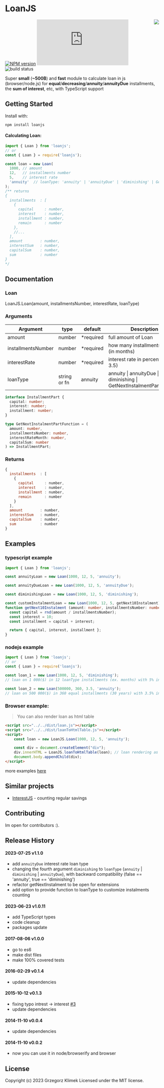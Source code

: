 # LoanJS

[<img src="http://npm.packagequality.com/badge/loanjs.png" align="right"/>](http://packagequality.com/#?package=loanjs)
[![NPM version](https://badge.fury.io/js/loanjs.svg)](http://badge.fury.io/js/loanjs)
![core gzip size](http://img.badgesize.io/https://unpkg.com/loanjs@1.0.1/dist/loan.min.js?compression=gzip&label=core%20gzip%20size)
![build status](https://github.com/kfiku/LoanJS/actions/workflows/node.js.yml/badge.svg)


Super **small** (**~500B**) and **fast** module to calculate loan in js (browser/node.js) for **equal**/**decreasing**/**annuity**/**annuityDue** installments, the **sum of interest**, etc, with TypeScript support

## Getting Started

Install with:

```
npm install loanjs
```

#### Calculating Loan:
```js
import { Loan } from 'loanjs';
// or
const { Loan } = require('loanjs');

const loan = new Loan(
  1000, // amount
  12,   // installments number
  5,    // interest rate
  'annuity'  // loanType: 'annuity' | 'annuityDue' | 'diminishing' | GetNextInstalmentPartFunction
);
/** returns
{
  installments  : [
    {
      capital     : number,
      interest    : number,
      installment : number,
      remain      : number
    },
    //...
  ],
  amount        : number,
  interestSum   : number,
  capitalSum    : number,
  sum           : number
}
*/
```

## Documentation

### Loan
LoanJS.Loan(amount, installmentsNumber, interestRate, loanType)

### Arguments
| Argument           | type           | default   | Description
| ------------------ | -------------- | --------- | ------------------
| amount             | number         | *required | full amount of Loan
| installmentsNumber | number         | *required | how many installments will be (in months)
| interestRate       | number         | *required | interest rate in percent (ex. 3.5)
| loanType           | string or fn   | annuity | annuity \| annuityDue \| diminishing \| GetNextInstalmentPartFunction

```ts
interface InstallmentPart {
  capital: number;
  interest: number;
  installment: number;
}

type GetNextInstalmentPartFunction = (
  amount: number,
  installmentsNumber: number,
  interestRateMonth: number,
  capitalSum: number
) => InstallmentPart;
```

### Returns
```js
{
  installments  : [
    {
      capital     : number,
      interest    : number,
      installment : number,
      remain      : number
    }
  ],
  amount        : number,
  interestSum   : number,
  capitalSum    : number,
  sum           : number
}
```

## Examples

### typescript example

```ts
import { Loan } from 'loanjs';

const annuityLoan = new Loan(1000, 12, 5, 'annuity');

const annuityDueLoan = new Loan(1000, 12, 5, 'annuityDue');

const diminishingLoan = new Loan(1000, 12, 5, 'diminishing');

const customInstalmentLoan = new Loan(1000, 12, 5, getNext10Instalment);
function getNext10Instalment (amount: number, installmentsNumber: number, capitalSum: number, interestRateMonth: number) {
  const capital = rnd(amount / installmentsNumber);
  const interest = 10;
  const installment = capital + interest;

  return { capital, interest, installment };
}
```

### nodejs example

```js
import { Loan } from 'loanjs';
// or
const { Loan } = require('loanjs');

const loan_1 = new Loan(1000, 12, 5, 'diminishing');
// loan on 1 000($) in 12 loanType installments (ex. months) with 5% interest rate

const loan_2 = new Loan(500000, 360, 3.5, 'annuity');
// loan on 500 000($) in 360 equal installments (30 years) with 3.5% interest rate
```

### Browser example:
> You can also render loan as html table

```html
<script src="../../dist/loan.js"></script>
<script src="../../dist/loanToHtmlTable.js"></script>
<script>
    const loan = new LoanJS.Loan(1000, 12, 5, 'annuity');

    const div = document.createElement("div");
    div.innerHTML = LoanJS.loanToHtmlTable(loan); // loan rendering as html table string
    document.body.appendChild(div);
</script>
```

more examples [here](https://github.com/kfiku/LoanJS/tree/master/example)

## Similar projects
* [InterestJS](https://github.com/kfiku/InterestJS) - counting regular savings

## Contributing

Im open for contributors :).


## Release History

#### 2023-07-25 v1.1.0
 * add `annuityDue` interest rate loan type
 * changing the fourth argument `diminishing` to `loanType` (`annuity` | `diminishing` | `annuityDue`), with backward compatibility (false == 'annuity', true == 'diminishing')
 * refactor getNextInstalment to be open for extensions
 * add option to provide function to loanType to customize instalments counting

#### 2023-06-23 v1.0.11
 * add TypeScript types
 * code cleanup
 * packages update

#### 2017-08-06 v1.0.0
 * go to es6
 * make dist files
 * make 100% covered tests

#### 2016-02-29 v0.1.4
 * update dependencies

#### 2015-10-12 v0.1.3
 * fixing typo intrest -> interest [#3](https://github.com/kfiku/LoanJS/issues/3)
 * update dependencies

#### 2014-11-10 v0.0.4
 * update dependencies

#### 2014-11-10 v0.0.2
 * now you can use it in node/browserify and browser



## License

Copyright (c) 2023 Grzegorz Klimek
Licensed under the MIT license.
